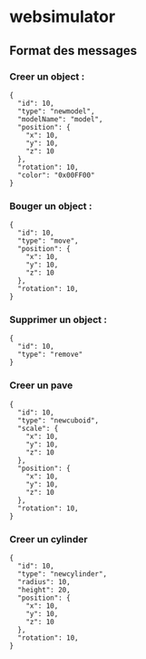 # websimulator

## Format des messages

### Creer un object :
    {
      "id": 10,
      "type": "newmodel",
      "modelName": "model",
      "position": {
        "x": 10,
        "y": 10,
        "z": 10
      },
      "rotation": 10,
      "color": "0x00FF00"
    }

### Bouger un object :
    {
      "id": 10,
      "type": "move",
      "position": {
        "x": 10,
        "y": 10,
        "z": 10
      },
      "rotation": 10,
    }

### Supprimer un object :
    {
      "id": 10,
      "type": "remove"
    }
### Creer un pave
    {
      "id": 10,
      "type": "newcuboid",
      "scale": {
        "x": 10,
        "y": 10,
        "z": 10
      },
      "position": {
        "x": 10,
        "y": 10,
        "z": 10
      },
      "rotation": 10,
    }
### Creer un cylinder
    {
      "id": 10,
      "type": "newcylinder",
      "radius": 10,
      "height": 20,
      "position": {
        "x": 10,
        "y": 10,
        "z": 10
      },
      "rotation": 10,
    }

